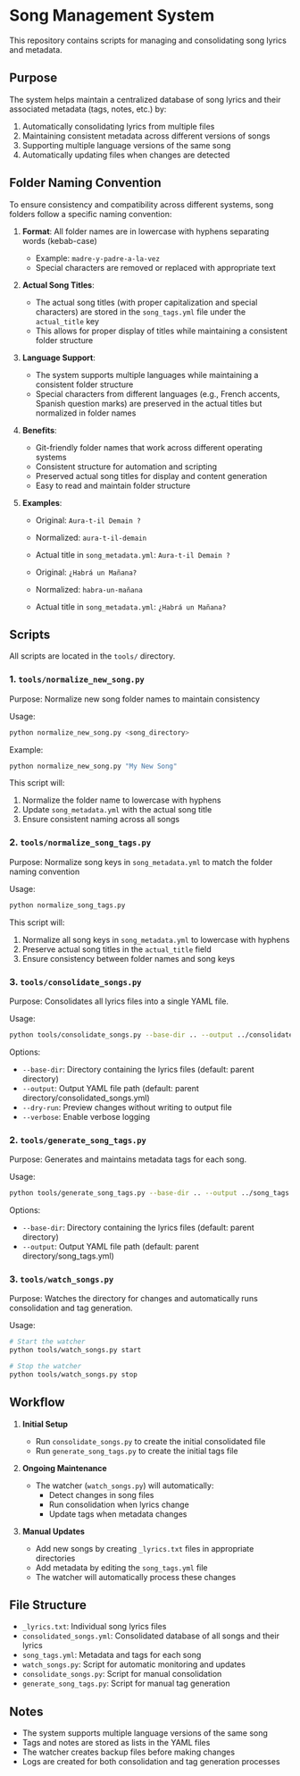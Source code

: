 # Song Management System

This repository contains scripts for managing and consolidating song lyrics and metadata.

## Purpose

The system helps maintain a centralized database of song lyrics and their associated metadata (tags, notes, etc.) by:
1. Automatically consolidating lyrics from multiple files
2. Maintaining consistent metadata across different versions of songs
3. Supporting multiple language versions of the same song
4. Automatically updating files when changes are detected

## Folder Naming Convention

To ensure consistency and compatibility across different systems, song folders follow a specific naming convention:

1. **Format**: All folder names are in lowercase with hyphens separating words (kebab-case)
   - Example: `madre-y-padre-a-la-vez`
   - Special characters are removed or replaced with appropriate text

2. **Actual Song Titles**:
   - The actual song titles (with proper capitalization and special characters) are stored in the `song_tags.yml` file under the `actual_title` key
   - This allows for proper display of titles while maintaining a consistent folder structure

3. **Language Support**:
   - The system supports multiple languages while maintaining a consistent folder structure
   - Special characters from different languages (e.g., French accents, Spanish question marks) are preserved in the actual titles but normalized in folder names

4. **Benefits**:
   - Git-friendly folder names that work across different operating systems
   - Consistent structure for automation and scripting
   - Preserved actual song titles for display and content generation
   - Easy to read and maintain folder structure

5. **Examples**:
   - Original: `Aura-t-il Demain ?`
   - Normalized: `aura-t-il-demain`
   - Actual title in `song_metadata.yml`: `Aura-t-il Demain ?`

   - Original: `¿Habrá un Mañana?`
   - Normalized: `habra-un-mañana`
   - Actual title in `song_metadata.yml`: `¿Habrá un Mañana?`

## Scripts

All scripts are located in the `tools/` directory.

### 1. `tools/normalize_new_song.py`

Purpose: Normalize new song folder names to maintain consistency

Usage:
```bash
python normalize_new_song.py <song_directory>
```

Example:
```bash
python normalize_new_song.py "My New Song"
```

This script will:
1. Normalize the folder name to lowercase with hyphens
2. Update `song_metadata.yml` with the actual song title
3. Ensure consistent naming across all songs

### 2. `tools/normalize_song_tags.py`

Purpose: Normalize song keys in `song_metadata.yml` to match the folder naming convention

Usage:
```bash
python normalize_song_tags.py
```

This script will:
1. Normalize all song keys in `song_metadata.yml` to lowercase with hyphens
2. Preserve actual song titles in the `actual_title` field
3. Ensure consistency between folder names and song keys

### 3. `tools/consolidate_songs.py`

Purpose: Consolidates all lyrics files into a single YAML file.

Usage:
```bash
python tools/consolidate_songs.py --base-dir .. --output ../consolidated_songs.yml
```

Options:
- `--base-dir`: Directory containing the lyrics files (default: parent directory)
- `--output`: Output YAML file path (default: parent directory/consolidated_songs.yml)
- `--dry-run`: Preview changes without writing to output file
- `--verbose`: Enable verbose logging

### 2. `tools/generate_song_tags.py`

Purpose: Generates and maintains metadata tags for each song.

Usage:
```bash
python tools/generate_song_tags.py --base-dir .. --output ../song_tags.yml
```

Options:
- `--base-dir`: Directory containing the lyrics files (default: parent directory)
- `--output`: Output YAML file path (default: parent directory/song_tags.yml)

### 3. `tools/watch_songs.py`

Purpose: Watches the directory for changes and automatically runs consolidation and tag generation.

Usage:
```bash
# Start the watcher
python tools/watch_songs.py start

# Stop the watcher
python tools/watch_songs.py stop
```

## Workflow

1. **Initial Setup**
   - Run `consolidate_songs.py` to create the initial consolidated file
   - Run `generate_song_tags.py` to create the initial tags file

2. **Ongoing Maintenance**
   - The watcher (`watch_songs.py`) will automatically:
     - Detect changes in song files
     - Run consolidation when lyrics change
     - Update tags when metadata changes

3. **Manual Updates**
   - Add new songs by creating `_lyrics.txt` files in appropriate directories
   - Add metadata by editing the `song_tags.yml` file
   - The watcher will automatically process these changes

## File Structure

- `_lyrics.txt`: Individual song lyrics files
- `consolidated_songs.yml`: Consolidated database of all songs and their lyrics
- `song_tags.yml`: Metadata and tags for each song
- `watch_songs.py`: Script for automatic monitoring and updates
- `consolidate_songs.py`: Script for manual consolidation
- `generate_song_tags.py`: Script for manual tag generation

## Notes

- The system supports multiple language versions of the same song
- Tags and notes are stored as lists in the YAML files
- The watcher creates backup files before making changes
- Logs are created for both consolidation and tag generation processes
